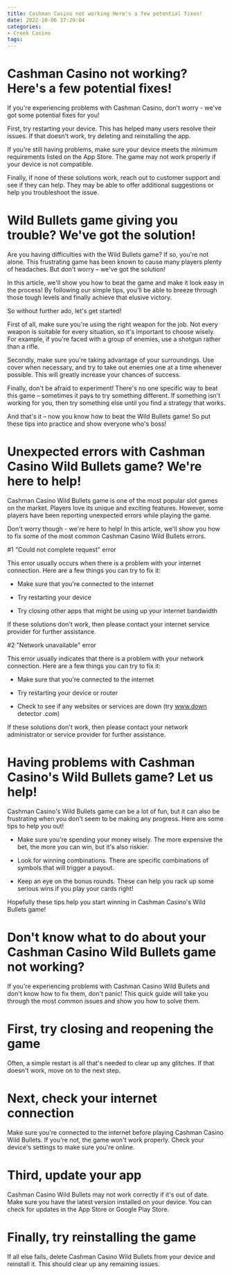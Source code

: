 ```yaml
---
title: Cashman Casino not working Here's a few potential fixes!
date: 2022-10-06 17:29:04
categories:
- Creek Casino
tags:
---
```



#  Cashman Casino not working? Here's a few potential fixes!

If you're experiencing problems with Cashman Casino, don't worry - we've got some potential fixes for you!

First, try restarting your device. This has helped many users resolve their issues. If that doesn't work, try deleting and reinstalling the app.

If you're still having problems, make sure your device meets the minimum requirements listed on the App Store. The game may not work properly if your device is not compatible.

Finally, if none of these solutions work, reach out to customer support and see if they can help. They may be able to offer additional suggestions or help you troubleshoot the issue.

#  Wild Bullets game giving you trouble? We've got the solution!

Are you having difficulties with the Wild Bullets game? If so, you're not alone. This frustrating game has been known to cause many players plenty of headaches. But don't worry – we've got the solution!

In this article, we'll show you how to beat the game and make it look easy in the process! By following our simple tips, you'll be able to breeze through those tough levels and finally achieve that elusive victory.

So without further ado, let's get started!

First of all, make sure you're using the right weapon for the job. Not every weapon is suitable for every situation, so it's important to choose wisely. For example, if you're faced with a group of enemies, use a shotgun rather than a rifle.

Secondly, make sure you're taking advantage of your surroundings. Use cover when necessary, and try to take out enemies one at a time whenever possible. This will greatly increase your chances of success.

Finally, don't be afraid to experiment! There's no one specific way to beat this game – sometimes it pays to try something different. If something isn't working for you, then try something else until you find a strategy that works.

And that's it – now you know how to beat the Wild Bullets game! So put these tips into practice and show everyone who's boss!

#  Unexpected errors with Cashman Casino Wild Bullets game? We're here to help!

Cashman Casino Wild Bullets game is one of the most popular slot games on the market. Players love its unique and exciting features. However, some players have been reporting unexpected errors while playing the game.

Don't worry though - we're here to help! In this article, we'll show you how to fix some of the most common Cashman Casino Wild Bullets errors.

#1 "Could not complete request" error

This error usually occurs when there is a problem with your internet connection. Here are a few things you can try to fix it:

- Make sure that you're connected to the internet

- Try restarting your device

- Try closing other apps that might be using up your internet bandwidth

If these solutions don't work, then please contact your internet service provider for further assistance.

#2 "Network unavailable" error

This error usually indicates that there is a problem with your network connection. Here are a few things you can try to fix it:

- Make sure that you're connected to the internet

- Try restarting your device or router

- Check to see if any websites or services are down (try www.down detector .com)

 If these solutions don't work, then please contact your network administrator or service provider for further assistance.

#  Having problems with Cashman Casino's Wild Bullets game? Let us help!

Cashman Casino's Wild Bullets game can be a lot of fun, but it can also be frustrating when you don't seem to be making any progress. Here are some tips to help you out!

* Make sure you're spending your money wisely. The more expensive the bet, the more you can win, but it's also riskier.

* Look for winning combinations. There are specific combinations of symbols that will trigger a payout.

* Keep an eye on the bonus rounds. These can help you rack up some serious wins if you play your cards right!

Hopefully these tips help you start winning in Cashman Casino's Wild Bullets game!

#  Don't know what to do about your Cashman Casino Wild Bullets game not working?

If you're experiencing problems with Cashman Casino Wild Bullets and don't know how to fix them, don't panic! This quick guide will take you through the most common issues and show you how to solve them.

# First, try closing and reopening the game

Often, a simple restart is all that's needed to clear up any glitches. If that doesn't work, move on to the next step.

# Next, check your internet connection

Make sure you're connected to the internet before playing Cashman Casino Wild Bullets. If you're not, the game won't work properly. Check your device's settings to make sure you're online.

# Third, update your app

Cashman Casino Wild Bullets may not work correctly if it's out of date. Make sure you have the latest version installed on your device. You can check for updates in the App Store or Google Play Store.

# Finally, try reinstalling the game

If all else fails, delete Cashman Casino Wild Bullets from your device and reinstall it. This should clear up any remaining issues.